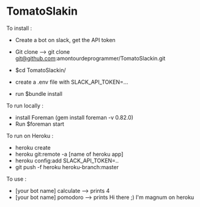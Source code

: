 # TomatoSlakin

To install :

- Create a bot on slack, get the API token

- Git clone --> git clone git@github.com:amontourdeprogrammer/TomatoSlackin.git
- $cd TomatoSlackin/
- create a .env file with SLACK_API_TOKEN=...
- run $bundle install


To run locally :
- install Foreman (gem install foreman -v 0.82.0)
- Run $foreman start

To run on Heroku :
- heroku create
- heroku git:remote -a [name of heroku app]
- heroku config:add SLACK_API_TOKEN=..
- git push -f heroku heroku-branch:master

To use :
- [your bot name] calculate --> prints 4
- [your bot name] pomodoro --> prints Hi there ;) I'm magnum on heroku
